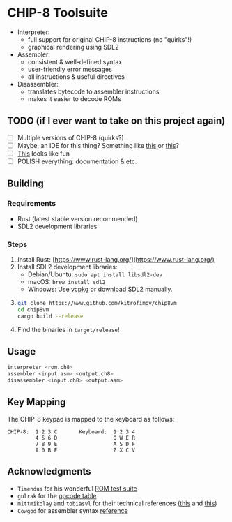 # CHIP-8 Toolsuite

- Interpreter:
    - full support for original CHIP-8 instructions (no "quirks"!)
    - graphical rendering using SDL2
- Assembler:
    - consistent & well-defined syntax
    - user-friendly error messages
    - all instructions & useful directives
- Disassembler:
    - translates bytecode to assembler instructions
    - makes it easier to decode ROMs 

## TODO (if I ever want to take on this project again)
- [ ] Multiple versions of CHIP-8 (quirks?)
- [ ] Maybe, an IDE for this thing? Something like [this](https://internet-janitor.itch.io/octo) or [this](https://github.com/gulrak/cadmium)?
- [ ] [This](https://github.com/glouw/c8c) looks like fun
- [ ] POLISH everything: documentation & etc.

## Building
### Requirements
- Rust (latest stable version recommended)
- SDL2 development libraries

### Steps
1. Install Rust: [https://www.rust-lang.org/](https://www.rust-lang.org/)
2. Install SDL2 development libraries:
    - Debian/Ubuntu: `sudo apt install libsdl2-dev`
    - macOS: `brew install sdl2`
    - Windows: Use [vcpkg](https://github.com/microsoft/vcpkg) or download SDL2 manually.
3. ```bash
   git clone https://www.github.com/kitrofimov/chip8vm
   cd chip8vm
   cargo build --release
   ```
4. Find the binaries in `target/release`!

## Usage
```bash
interpreter <rom.ch8>
assembler <input.asm> <output.ch8>
disassembler <input.ch8> <output.asm>
```

## Key Mapping
The CHIP-8 keypad is mapped to the keyboard as follows:
```
CHIP-8:  1 2 3 C       Keyboard:  1 2 3 4
         4 5 6 D                  Q W E R
         7 8 9 E                  A S D F
         A 0 B F                  Z X C V
```

## Acknowledgments
- `Timendus` for his wonderful [ROM test suite](https://github.com/Timendus/chip8-test-suite)
- `gulrak` for the [opcode table](https://chip8.gulrak.net/)
- `mittmikolay` and `tobiasvl` for their technical references ([this](https://github.com/mattmikolay/chip-8/wiki/CHIP%E2%80%908-Technical-Reference) and [this](https://tobiasvl.github.io/blog/write-a-chip-8-emulator/))
- `Cowgod` for assembler syntax [reference](http://devernay.free.fr/hacks/chip8/C8TECH10.HTM)
